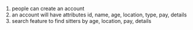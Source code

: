 1. people can create an account
2. an account will have attributes id, name, age, location, type, pay, details
3. search feature to find sitters by age, location, pay, details

